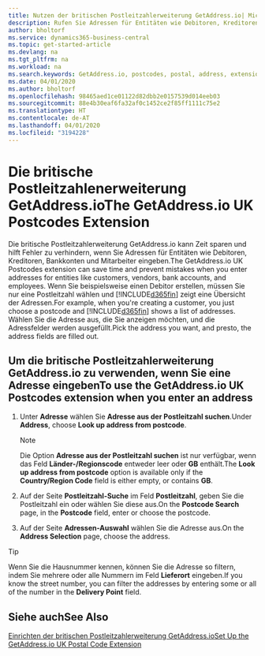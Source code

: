 ```yaml
---
title: Nutzen der britischen Postleitzahlerweiterung GetAddress.io| Microsoft Docs
description: Rufen Sie Adressen für Entitäten wie Debitoren, Kreditoren, Banken Großbritannien Mitarbeiter und im GetAddress.io-Dienst ab.
author: bholtorf
ms.service: dynamics365-business-central
ms.topic: get-started-article
ms.devlang: na
ms.tgt_pltfrm: na
ms.workload: na
ms.search.keywords: GetAddress.io, postcodes, postal, address, extension
ms.date: 04/01/2020
ms.author: bholtorf
ms.openlocfilehash: 98465aed1ce01122d82dbb2e0157539d014eeb03
ms.sourcegitcommit: 88e4b30eaf6fa32af0c1452ce2f85ff1111c75e2
ms.translationtype: HT
ms.contentlocale: de-AT
ms.lasthandoff: 04/01/2020
ms.locfileid: "3194228"
---
```

# <a name="the-getaddressio-uk-postcodes-extension"></a><span data-ttu-id="efbbb-103">Die britische Postleitzahlenerweiterung GetAddress.io</span><span class="sxs-lookup"><span data-stu-id="efbbb-103">The GetAddress.io UK Postcodes Extension</span></span>
<span data-ttu-id="efbbb-104">Die britische Postleitzahlerweiterung GetAddress.io kann Zeit sparen und hilft Fehler zu verhindern, wenn Sie Adressen für Entitäten wie Debitoren, Kreditoren, Bankkonten und Mitarbeiter eingeben.</span><span class="sxs-lookup"><span data-stu-id="efbbb-104">The GetAddress.io UK Postcodes extension can save time and prevent mistakes when you enter addresses for entities like customers, vendors, bank accounts, and employees.</span></span> <span data-ttu-id="efbbb-105">Wenn Sie beispielsweise einen Debitor erstellen, müssen Sie nur eine Postleitzahl wählen und [!INCLUDE[d365fin](includes/d365fin_md.md)] zeigt eine Übersicht der Adressen.</span><span class="sxs-lookup"><span data-stu-id="efbbb-105">For example, when you're creating a customer, you just choose a postcode and [!INCLUDE[d365fin](includes/d365fin_md.md)] shows a list of addresses.</span></span> <span data-ttu-id="efbbb-106">Wählen Sie die Adresse aus, die Sie anzeigen möchten, und die Adressfelder werden ausgefüllt.</span><span class="sxs-lookup"><span data-stu-id="efbbb-106">Pick the address you want, and presto, the address fields are filled out.</span></span>  

## <a name="to-use-the-getaddressio-uk-postcodes-extension-when-you-enter-an-address"></a><span data-ttu-id="efbbb-107">Um die britische Postleitzahlerweiterung GetAddress.io zu verwenden, wenn Sie eine Adresse eingeben</span><span class="sxs-lookup"><span data-stu-id="efbbb-107">To use the GetAddress.io UK Postcodes extension when you enter an address</span></span>
1. <span data-ttu-id="efbbb-108">Unter **Adresse** wählen Sie **Adresse aus der Postleitzahl suchen**.</span><span class="sxs-lookup"><span data-stu-id="efbbb-108">Under **Address**, choose **Look up address from postcode**.</span></span>  

    > [!NOTE]  
    >   <span data-ttu-id="efbbb-109">Die Option **Adresse aus der Postleitzahl suchen** ist nur verfügbar, wenn das Feld **Länder-/Regionscode** entweder leer oder **GB** enthält.</span><span class="sxs-lookup"><span data-stu-id="efbbb-109">The **Look up address from postcode** option is available only if the **Country/Region Code** field is either empty, or contains **GB**.</span></span>
2. <span data-ttu-id="efbbb-110">Auf der Seite **Postleitzahl-Suche** im Feld **Postleitzahl**, geben Sie die Postleitzahl ein oder wählen Sie diese aus.</span><span class="sxs-lookup"><span data-stu-id="efbbb-110">On the **Postcode Search** page, in the **Postcode** field, enter or choose the postcode.</span></span>  
3. <span data-ttu-id="efbbb-111">Auf der Seite **Adressen-Auswahl** wählen Sie die Adresse aus.</span><span class="sxs-lookup"><span data-stu-id="efbbb-111">On the **Address Selection** page, choose the address.</span></span>  

> [!TIP]  
>   <span data-ttu-id="efbbb-112">Wenn Sie die Hausnummer kennen, können Sie die Adresse so filtern, indem Sie mehrere oder alle Nummern im Feld **Lieferort** eingeben.</span><span class="sxs-lookup"><span data-stu-id="efbbb-112">If you know the street number, you can filter the addresses by entering some or all of the number in the **Delivery Point** field.</span></span>


## <a name="see-also"></a><span data-ttu-id="efbbb-113">Siehe auch</span><span class="sxs-lookup"><span data-stu-id="efbbb-113">See Also</span></span>
[<span data-ttu-id="efbbb-114">Einrichten der britischen Postleitzahlerweiterung GetAddress.io</span><span class="sxs-lookup"><span data-stu-id="efbbb-114">Set Up the GetAddress.io UK Postal Code Extension</span></span>](LocalFunctionality/UnitedKingdom/uk-setup-postal-code-service.md)
